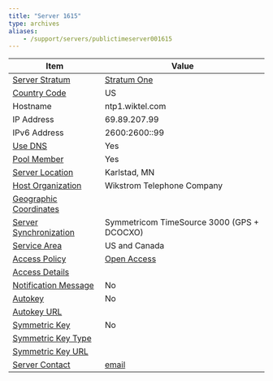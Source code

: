 ```yaml
---
title: "Server 1615"
type: archives
aliases:
    - /support/servers/publictimeserver001615
---
```


| Item | Value |
| ----- | ----- |
| [Server Stratum](/support/servers/serverstratum) | [Stratum One](/support/servers/stratumonetimeservers) |
| [Country Code](/support/servers/countrycode) | US |
| Hostname |  ntp1.wiktel.com |
| IP Address |  69.89.207.99 |
| IPv6 Address |  2600:2600::99 |
| [Use DNS](/support/servers/usedns) | Yes |
| [Pool Member](/support/servers/poolmember) | Yes |
| [Server Location](/support/servers/serverlocation) |  Karlstad, MN  |
| [Host Organization](/support/servers/hostorganization) |  Wikstrom Telephone Company |
| [ Geographic Coordinates](/support/servers/geographiccoordinates) | |
| [Server Synchronization](/support/servers/serversynchronization) |  Symmetricom TimeSource 3000 (GPS + DCOCXO) |
| [Service Area](/support/servers/servicearea) |  US and Canada  |
| [Access Policy](/support/servers/accesspolicy) | [Open Access](/support/servers/openaccess) |
| [Access Details](/support/servers/accessdetails) |  |
| [Notification Message](/support/servers/notificationmessage) | No |
| [Autokey](/support/servers/autokey) | No |
| [Autokey URL](/support/servers/autokeyurl) | |
| [Symmetric Key](/support/servers/symmetrickey) | No |
| [Symmetric Key Type](/support/servers/symmetrickeytype) | |
| [Symmetric Key URL](/support/servers/symmetrickeyurl) | |
| [Server Contact](/support/servers/servercontact) | [email](mailto:root@wiktel.com) |